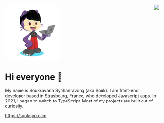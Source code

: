 <p style="display:flex; justify-content:space-between">
  <img src="https://raw.githubusercontent.com/aiibe/aiibe/main/octocat.png" alt="aiibe" width="180" height="180">
  <img align="center" src="https://github-readme-stats.vercel.app/api/top-langs/?username=aiibe&layout=compact" />

</p>

# Hi everyone 👋

My name is Souksavanh Syphanravong (aka Souk). I am front-end developer based in Strasbourg, France, who developed Javascript apps.
In 2021, I began to switch to TypeScript. Most of my projects are built out of curiosity.

https://souksyp.com
